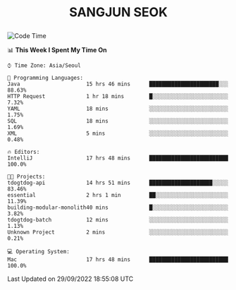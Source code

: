 <h1>
 <p align="center">
   SANGJUN SEOK
 </p>
</h1>

<!--START_SECTION:waka-->
![Code Time](http://img.shields.io/badge/Code%20Time-1%2C853%20hrs%2010%20mins-blue)

📊 **This Week I Spent My Time On** 

```text
⌚︎ Time Zone: Asia/Seoul

💬 Programming Languages: 
Java                     15 hrs 46 mins      ██████████████████████░░░   88.63% 
HTTP Request             1 hr 18 mins        █░░░░░░░░░░░░░░░░░░░░░░░░   7.32% 
YAML                     18 mins             ░░░░░░░░░░░░░░░░░░░░░░░░░   1.75% 
SQL                      18 mins             ░░░░░░░░░░░░░░░░░░░░░░░░░   1.69% 
XML                      5 mins              ░░░░░░░░░░░░░░░░░░░░░░░░░   0.48%

🔥 Editors: 
IntelliJ                 17 hrs 48 mins      █████████████████████████   100.0%

🐱‍💻 Projects: 
tdogtdog-api             14 hrs 51 mins      ████████████████████░░░░░   83.46% 
essential                2 hrs 1 min         ██░░░░░░░░░░░░░░░░░░░░░░░   11.39% 
building-modular-monolith40 mins             █░░░░░░░░░░░░░░░░░░░░░░░░   3.82% 
tdogtdog-batch           12 mins             ░░░░░░░░░░░░░░░░░░░░░░░░░   1.13% 
Unknown Project          2 mins              ░░░░░░░░░░░░░░░░░░░░░░░░░   0.21%

💻 Operating System: 
Mac                      17 hrs 48 mins      █████████████████████████   100.0%

```


 Last Updated on 29/09/2022 18:55:08 UTC
<!--END_SECTION:waka-->
